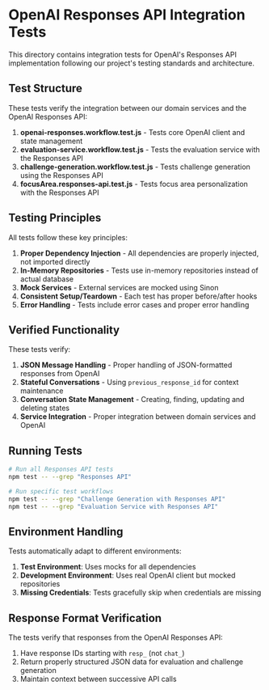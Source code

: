 # OpenAI Responses API Integration Tests

This directory contains integration tests for OpenAI's Responses API implementation following our project's testing standards and architecture.

## Test Structure

These tests verify the integration between our domain services and the OpenAI Responses API:

1. **openai-responses.workflow.test.js** - Tests core OpenAI client and state management
2. **evaluation-service.workflow.test.js** - Tests the evaluation service with the Responses API 
3. **challenge-generation.workflow.test.js** - Tests challenge generation using the Responses API
4. **focusArea.responses-api.test.js** - Tests focus area personalization with the Responses API

## Testing Principles

All tests follow these key principles:

1. **Proper Dependency Injection** - All dependencies are properly injected, not imported directly
2. **In-Memory Repositories** - Tests use in-memory repositories instead of actual database
3. **Mock Services** - External services are mocked using Sinon
4. **Consistent Setup/Teardown** - Each test has proper before/after hooks
5. **Error Handling** - Tests include error cases and proper error handling

## Verified Functionality

These tests verify:

1. **JSON Message Handling** - Proper handling of JSON-formatted responses from OpenAI
2. **Stateful Conversations** - Using `previous_response_id` for context maintenance
3. **Conversation State Management** - Creating, finding, updating and deleting states
4. **Service Integration** - Proper integration between domain services and OpenAI

## Running Tests

```bash
# Run all Responses API tests
npm test -- --grep "Responses API"

# Run specific test workflows
npm test -- --grep "Challenge Generation with Responses API"
npm test -- --grep "Evaluation Service with Responses API"
```

## Environment Handling

Tests automatically adapt to different environments:

1. **Test Environment**: Uses mocks for all dependencies
2. **Development Environment**: Uses real OpenAI client but mocked repositories
3. **Missing Credentials**: Tests gracefully skip when credentials are missing

## Response Format Verification

The tests verify that responses from the OpenAI Responses API:

1. Have response IDs starting with `resp_` (not `chat_`)
2. Return properly structured JSON data for evaluation and challenge generation
3. Maintain context between successive API calls 